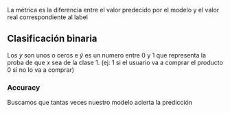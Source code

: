 La métrica es la diferencia entre el valor predecido por el modelo y el valor real correspondiente al label

## Clasificación binaria
Los $y$ son unos o ceros e $\hat{y}$ es un numero entre 0 y 1 que representa la proba de que $x$ sea de la clase 1. (ej: 1 si el usuario va a comprar el producto 0 si no lo va a comprar)

### Accuracy
Buscamos que tantas veces nuestro modelo acierta la predicción